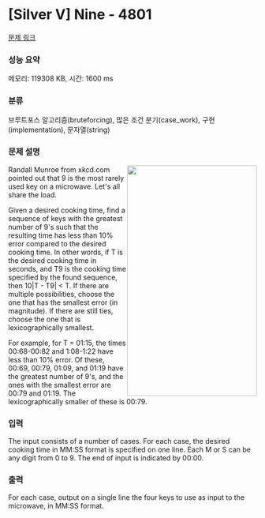 # [Silver V] Nine - 4801 

[문제 링크](https://www.acmicpc.net/problem/4801) 

### 성능 요약

메모리: 119308 KB, 시간: 1600 ms

### 분류

브루트포스 알고리즘(bruteforcing), 많은 조건 분기(case_work), 구현(implementation), 문자열(string)

### 문제 설명

<p><img alt="" src="" style="float:right; height:467px; width:263px">Randall Munroe from xkcd.com pointed out that 9 is the most rarely used key on a microwave. Let's all share the load.</p>

<p>Given a desired cooking time, find a sequence of keys with the greatest number of 9's such that the resulting time has less than 10% error compared to the desired cooking time. In other words, if T is the desired cooking time in seconds, and T9 is the cooking time specified by the found sequence, then 10|T - T9| < T. If there are multiple possibilities, choose the one that has the smallest error (in magnitude). If there are still ties, choose the one that is lexicographically smallest.</p>

<p>For example, for T = 01:15, the times 00:68-00:82 and 1:08-1:22 have less than 10% error. Of these, 00:69, 00:79, 01:09, and 01:19 have the greatest number of 9's, and the ones with the smallest error are 00:79 and 01:19. The lexicographically smaller of these is 00:79.</p>

### 입력 

 <p>The input consists of a number of cases. For each case, the desired cooking time in MM:SS format is specified on one line. Each M or S can be any digit from 0 to 9. The end of input is indicated by 00:00.</p>

### 출력 

 <p>For each case, output on a single line the four keys to use as input to the microwave, in MM:SS format.</p>

